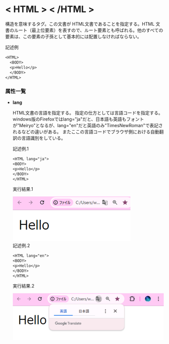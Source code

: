 [](ファイル名はコマンド名.md)
# < HTML > < /HTML >
構造を意味するタグ。この文書が HTML文書であることを指定する。HTML 文書のルート（最上位要素）を表すので、ルート要素とも呼ばれる。他のすべての要素は、この要素の子孫として基本的には配置しなければならない。

  記述例 [](変更しない)
  
  ```
  <HTML>
    <BODY>
    <p>Hello</p>
    </BODY>
  </HTML>
  ```
### 属性一覧


- **lang**
  
  HTML文書の言語を指定する。
  指定の仕方としては言語コードを指定する。
  windows版のFirefoxではlang="ja"だと、日本語も英語もフォントが"Meiryo"となるが、lang="en"だと英語のみ"TimesNewRoman"で表記されるなどの違いがある。
  またここの言語コードでブラウザ側における自動翻訳の言語識別をしている。 

  記述例.1 [](変更しない)
  
  ```
  <HTML lang="ja">
  <BODY>
  <p>Hello</p>
  </BODY>
  </HTML>
  ```
  実行結果.1　[](変更しない)

  ![](../goto/html1.png)
  <br>
  記述例.2 [](変更しない)
  
  ```
  <HTML lang="en">
  <BODY>
  <p>Hello</p>
  </BODY>
  </HTML>
  ```
  実行結果.2　[](変更しない)

  ![](../goto/html2.png)
